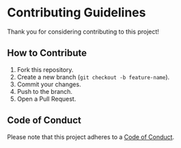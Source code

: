 # Contributing Guidelines

Thank you for considering contributing to this project!  

## How to Contribute
1. Fork this repository.
2. Create a new branch (`git checkout -b feature-name`).
3. Commit your changes.
4. Push to the branch.
5. Open a Pull Request.

## Code of Conduct
Please note that this project adheres to a [Code of Conduct](CODE_OF_CONDUCT.md).
